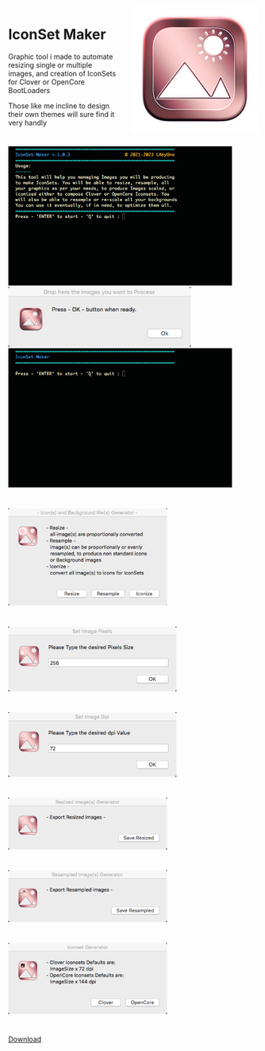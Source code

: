 <img style="float: right; margin-left: 30px; margin-bottom: 20px;" width="256" height="256" src="assets/Utilities/logo.png" align="right">

# IconSet Maker
Graphic tool i made to automate resizing single or multiple images, and creation of IconSets for Clover or OpenCore BootLoaders

Those like me incline to design their own themes will sure find it very handly 

#
<img src="assets/image_00.png" width="451" height="280">

<img src="assets/image_0.png" width="368" height="120">

<img src="assets/image_1.png" width="451" height="280">

#
<img src="assets/image_2.png" width="320" height="195">

#
<img src="assets/image_3.png" width="339" height="130">

#
<img src="assets/image_4.png" width="339" height="130">

#
<img src="assets/image_6.png" width="320" height="104">

#
<img src="assets/image_7.png" width="320" height="104">

#
<img src="assets/image_5.png" width="320" height="143">

#
[Download](https://github.com/LAbyOneUk/IconSet-Maker/releases)
